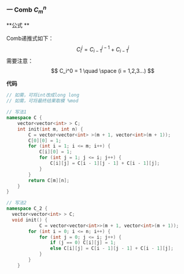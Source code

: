 ### 一 Comb $C_m^n$

**公式 **

Comb递推式如下：
$$
C_i^j = C_{i-1}^{j-1} + C_{i-1}^j
$$
需要注意：
$$
C_i^0 = 1 \quad \space (i = 1,2,3...)
$$


**代码**

```cpp
// 如需，可将int改成long long 
// 如需，可将最终结果取模 %mod

// 写法1
namespace C {
  	vector<vector<int> > C;
    int init(int m, int n) {
        C = vector<vector<int> >(m + 1, vector<int>(m + 1));
        C[0][0] = 1;
        for (int i = 1; i <= m; i++) {
            C[i][0] = 1;
            for (int j = 1; j <= i; j++) {
                C[i][j] = C[i - 1][j - 1] + C[i - 1][j];
            }
        }
        return C[m][n];
    }
}

// 写法2 
namespace C_2 {
  vector<vector<int> > C;
  void init() {
    		C = vector<vector<int>>(m + 1, vector<int>(m + 1));
        for (int i = 0; i <= n; i++) {
            for (int j = 0; j <= i; j++) {
                if (j == 0) C[i][j] = 1;
                else C[i][j] = C[i - 1][j - 1] + C[i - 1][j];
            }
        }
    }
```



